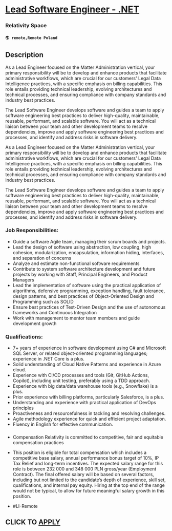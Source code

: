 # [Lead Software Engineer - .NET](https://www.remotewlb.com/apply/lead-software-engineer-net-110095)  
### Relativity Space  
#### `🌎 remote,Remote Poland`  

## Description

As a Lead Engineer focused on the Matter Administration vertical, your primary responsibility will be to develop and enhance products that facilitate administrative workflows, which are crucial for our customers' Legal Data Intelligence practices, with a specific emphasis on billing capabilities. This role entails providing technical leadership, evolving architectures and technical processes, and ensuring compliance with company standards and industry best practices.

The Lead Software Engineer develops software and guides a team to apply software engineering best practices to deliver high-quality, maintainable, reusable, performant, and scalable software. You will act as a technical liaison between your team and other development teams to resolve dependencies, improve and apply software engineering best practices and processes, and identify and address risks in software delivery.

  

As a Lead Engineer focused on the Matter Administration vertical, your primary responsibility will be to develop and enhance products that facilitate administrative workflows, which are crucial for our customers' Legal Data Intelligence practices, with a specific emphasis on billing capabilities. This role entails providing technical leadership, evolving architectures and technical processes, and ensuring compliance with company standards and industry best practices.

The Lead Software Engineer develops software and guides a team to apply software engineering best practices to deliver high-quality, maintainable, reusable, performant, and scalable software. You will act as a technical liaison between your team and other development teams to resolve dependencies, improve and apply software engineering best practices and processes, and identify and address risks in software delivery.

  

### Job Responsibilities:

* Guide a software Agile team, managing their scrum boards and projects. 
* Lead the design of software using abstraction, low coupling, high cohesion, modularization, encapsulation, information hiding, interfaces, and separation of concerns 
* Analyze and estimate non-functional software requirements 
* Contribute to system software architecture development and future projects by working with Staff, Principal Engineers, and Product Managers 
* Lead the implementation of software using the practical application of algorithms, defensive programming, exception handling, fault tolerance, design patterns, and best practices of Object-Oriented Design and Programming such as SOLID 
* Ensure best practices of Test-Driven Design and the use of autonomous frameworks and Continuous Integration 
* Work with management to mentor team members and guide development growth

  

### Qualifications:

* 7+ years of experience in software development using C# and Microsoft SQL Server, or related object-oriented programming languages; experience in .NET Core is a plus.
* Solid understanding of Cloud Native Patterns and experience in Azure cloud.
* Experience with CI/CD processes and tools (Git, GitHub Actions, Copilot), including unit testing, preferably using a TDD approach.
* Experience with big data/data warehouse tools (e.g., Snowflake) is a plus.
* Prior experience with billing platforms, particularly Salesforce, is a plus.
* Understanding and experience with practical application of DevOps principles
* Proactiveness and resourcefulness in tackling and resolving challenges.
* Agile methodology experience for quick and efficient project adaptation.
* Fluency in English for effective communication.

  

###

* Compensation Relativity is committed to competitive, fair and equitable compensation practices
* This position is eligible for total compensation which includes a competitive base salary, annual performance bonus target of 10%, IP Tax Relief and long-term incentives. The expected salary range for this role is between 232 000 and 348 000 PLN gross/year (Employment Contract). The final offered salary will be based on several factors, including but not limited to the candidate’s depth of experience, skill set, qualifications, and internal pay equity. Hiring at the top end of the range would not be typical, to allow for future meaningful salary growth in this position.

  

* #LI-Remote

  

  
## CLICK TO [APPLY](https://www.remotewlb.com/apply/lead-software-engineer-net-110095)

